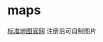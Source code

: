# maps

[标准地图官网](http://bzdt.ch.mnr.gov.cn/download.html?superclassName=%25E4%25B8%25AD%25E5%259B%25BD%25E5%2585%25A8%25E5%259B%25BE%25EF%25BC%2588%25E8%258B%25B1%25EF%25BC%2589) 注册后可自制图片
